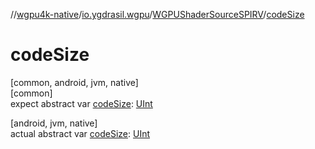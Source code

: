 //[wgpu4k-native](../../../index.md)/[io.ygdrasil.wgpu](../index.md)/[WGPUShaderSourceSPIRV](index.md)/[codeSize](code-size.md)

# codeSize

[common, android, jvm, native]\
[common]\
expect abstract var [codeSize](code-size.md): [UInt](https://kotlinlang.org/api/core/kotlin-stdlib/kotlin/-u-int/index.html)

[android, jvm, native]\
actual abstract var [codeSize](code-size.md): [UInt](https://kotlinlang.org/api/core/kotlin-stdlib/kotlin/-u-int/index.html)